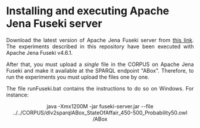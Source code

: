 # Installing and executing Apache Jena Fuseki server

<p align="justify">
Download the latest version of Apache Jena Fuseki server from <a href="https://jena.apache.org/download/index.cgi">this link</a>. The experiments described in this repository have been executed with Apache Jena Fuseki v4.6.1.
</p>

<p align="justify">
After that, you must upload a <i>single</i> file in the CORPUS on Apache Jena Fuseki and make it available at the SPARQL endpoint "ABox". Therefore, to run the experiments you must upload the files one by one.
</p>

<p align="justify">
The file runFuseki.bat contains the instructions to do so on Windows. For instance:
</p>

<p align="center">
java -Xmx1200M -jar fuseki-server.jar --file ../../CORPUS/dlv2sparqlABox_StateOfAffair_450-500_Probability50.owl /ABox
</p>
